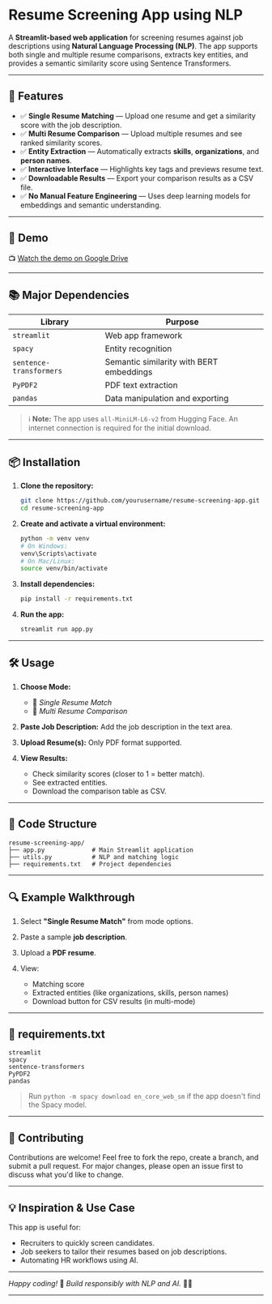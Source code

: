 # Resume Screening App using NLP

A **Streamlit-based web application** for screening resumes against job descriptions using **Natural Language Processing (NLP)**. The app supports both single and multiple resume comparisons, extracts key entities, and provides a semantic similarity score using Sentence Transformers.

---

## 🚀 Features

* ✅ **Single Resume Matching** — Upload one resume and get a similarity score with the job description.
* ✅ **Multi Resume Comparison** — Upload multiple resumes and see ranked similarity scores.
* ✅ **Entity Extraction** — Automatically extracts **skills**, **organizations**, and **person names**.
* ✅ **Interactive Interface** — Highlights key tags and previews resume text.
* ✅ **Downloadable Results** — Export your comparison results as a CSV file.
* ✅ **No Manual Feature Engineering** — Uses deep learning models for embeddings and semantic understanding.

---

## 📸 Demo

📺 [Watch the demo on Google Drive](https://drive.google.com/file/d/1MKztvt_b4OZliYTNkccUw_Xgrt8nKB1m/view?usp=sharing)

---

## 📚 Major Dependencies

| Library                 | Purpose                                  |
| ----------------------- | ---------------------------------------- |
| `streamlit`             | Web app framework                        |
| `spacy`                 | Entity recognition                       |
| `sentence-transformers` | Semantic similarity with BERT embeddings |
| `PyPDF2`                | PDF text extraction                      |
| `pandas`                | Data manipulation and exporting          |

> ℹ️ **Note:** The app uses `all-MiniLM-L6-v2` from Hugging Face. An internet connection is required for the initial download.

---

## 📦 Installation

1. **Clone the repository:**

   ```bash
   git clone https://github.com/yourusername/resume-screening-app.git
   cd resume-screening-app
   ```

2. **Create and activate a virtual environment:**

   ```bash
   python -m venv venv
   # On Windows:
   venv\Scripts\activate
   # On Mac/Linux:
   source venv/bin/activate
   ```

3. **Install dependencies:**

   ```bash
   pip install -r requirements.txt
   ```

4. **Run the app:**

   ```bash
   streamlit run app.py
   ```

---

## 🛠️ Usage

1. **Choose Mode:**

   * 📄 *Single Resume Match*
   * 📁 *Multi Resume Comparison*

2. **Paste Job Description:**
   Add the job description in the text area.

3. **Upload Resume(s):**
   Only PDF format supported.

4. **View Results:**

   * Check similarity scores (closer to 1 = better match).
   * See extracted entities.
   * Download the comparison table as CSV.

---

## 📝 Code Structure

```
resume-screening-app/
├── app.py             # Main Streamlit application
├── utils.py           # NLP and matching logic
├── requirements.txt   # Project dependencies
```

---

## 🔍 Example Walkthrough

1. Select **"Single Resume Match"** from mode options.
2. Paste a sample **job description**.
3. Upload a **PDF resume**.
4. View:

   * Matching score
   * Extracted entities (like organizations, skills, person names)
   * Download button for CSV results (in multi-mode)

---

## 🧪 requirements.txt

```
streamlit
spacy
sentence-transformers
PyPDF2
pandas
```

> Run `python -m spacy download en_core_web_sm` if the app doesn't find the Spacy model.

---

## 🤝 Contributing

Contributions are welcome! Feel free to fork the repo, create a branch, and submit a pull request.
For major changes, please open an issue first to discuss what you'd like to change.

---

## 💡 Inspiration & Use Case

This app is useful for:

* Recruiters to quickly screen candidates.
* Job seekers to tailor their resumes based on job descriptions.
* Automating HR workflows using AI.

---

*Happy coding!* 🚀
*Build responsibly with NLP and AI.* 💼✨

---
